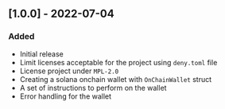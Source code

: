 ## [1.0.0] - 2022-07-04
### Added
- Initial release
- Limit licenses acceptable for the project using `deny.toml` file
- License project under `MPL-2.0`
- Creating a solana onchain wallet with `OnChainWallet` struct
- A set of instructions to perform on the wallet
- Error handling for the wallet
